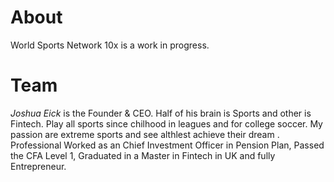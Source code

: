 # About

World Sports Network 10x is a work in progress.

# Team
*Joshua Eick* is the Founder & CEO. Half of his brain is Sports and other is Fintech. Play all sports since chilhood in leagues and for college soccer. My passion are extreme sports and see althlest achieve their dream . Professional Worked as an Chief Investment Officer in Pension Plan, Passed the CFA Level 1, Graduated in a Master in Fintech in UK and fully Entrepreneur. 

